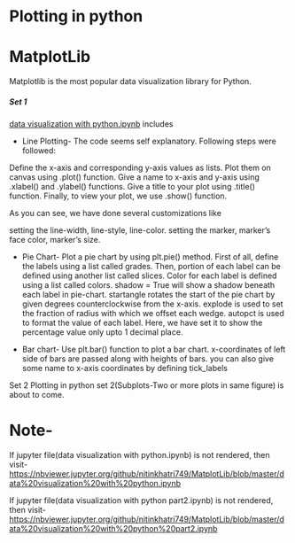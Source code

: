 # Plotting in python

# MatplotLib
Matplotlib is the most popular data visualization library for Python.

##### Set 1 
[data visualization with python.ipynb](https://github.com/nitinkhatri749/MatplotLib/blob/master/data%20visualization%20with%20python.ipynb) includes

* Line Plotting-
The code seems self explanatory. Following steps were followed:

Define the x-axis and corresponding y-axis values as lists.
Plot them on canvas using .plot() function.
Give a name to x-axis and y-axis using .xlabel() and .ylabel() functions.
Give a title to your plot using .title() function.
Finally, to view your plot, we use .show() function.

As you can see, we have done several customizations like

setting the line-width, line-style, line-color.
setting the marker, marker’s face color, marker’s size.

* Pie Chart-
Plot a pie chart by using plt.pie() method.
First of all, define the labels using a list called grades.
Then, portion of each label can be defined using another list called slices.
Color for each label is defined using a list called colors.
shadow = True will show a shadow beneath each label in pie-chart.
startangle rotates the start of the pie chart by given degrees counterclockwise from the x-axis.
explode is used to set the fraction of radius with which we offset each wedge.
autopct is used to format the value of each label. Here, we have set it to show the percentage value only upto 1 decimal place.

* Bar chart-
Use plt.bar() function to plot a bar chart.
x-coordinates of left side of bars are passed along with heights of bars.
you can also give some name to x-axis coordinates by defining tick_labels

Set 2
Plotting in python set 2(Subplots-Two or more plots in same figure) is about to come.


# Note-
If jupyter file(data visualization with python.ipynb) is not rendered, then visit-
https://nbviewer.jupyter.org/github/nitinkhatri749/MatplotLib/blob/master/data%20visualization%20with%20python.ipynb

If jupyter file(data visualization with python part2.ipynb) is not rendered, then visit-
https://nbviewer.jupyter.org/github/nitinkhatri749/MatplotLib/blob/master/data%20visualization%20with%20python%20part2.ipynb
